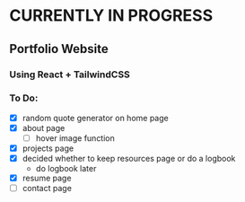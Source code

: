 # CURRENTLY IN PROGRESS
## Portfolio Website
### Using React + TailwindCSS

### To Do:
- [x] random quote generator on home page
- [x] about page
    - [ ] hover image function
- [x] projects page
- [x] decided whether to keep resources page or do a logbook
    - do logbook later
- [x] resume page
- [ ] contact page
